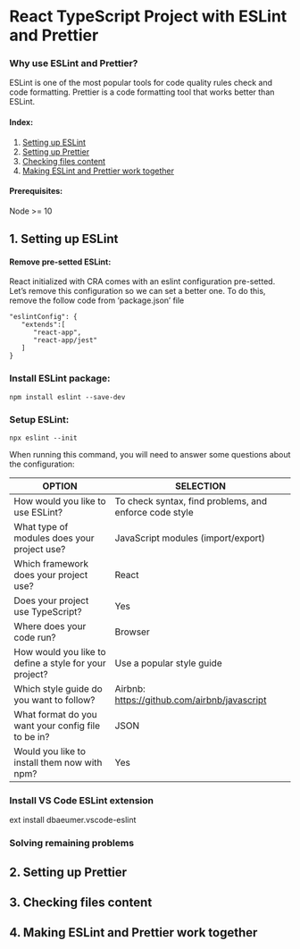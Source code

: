 # React TypeScript Project with ESLint and Prettier

### Why use ESLint and Prettier?

ESLint is one of the most popular tools for code quality rules check and code formatting.
Prettier is a code formatting tool that works better than ESLint.


#### Index:
1. [Setting up ESLint](#1)
2. [Setting up Prettier](#2)
3. [Checking files content](#3)
4. [Making ESLint and Prettier work together](#4)

#### Prerequisites:
Node >= 10


<a name="1"></a>
## 1. Setting up ESLint

#### Remove pre-setted ESLint:
React initialized with CRA comes with an eslint configuration pre-setted. Let’s remove this configuration so we can set a better one. To do this, remove the follow code from ‘package.json’ file

```
"eslintConfig": {
   "extends":[
      "react-app",
      "react-app/jest"
   ]
}
```
### Install ESLint package:
`npm install eslint --save-dev`

### Setup ESLint:
`npx eslint --init`

When running this command, you will need to answer some questions about the configuration:

| OPTION | SELECTION |
| --- | ------|
| How would you like to use ESLint? | To check syntax, find problems, and enforce code style
| What type of modules does your project use?| JavaScript modules (import/export)
|Which framework does your project use?| React
|Does your project use TypeScript?| Yes
|Where does your code run?| Browser
|How would you like to define a style for your project?| Use a popular style guide
|Which style guide do you want to follow?| Airbnb: https://github.com/airbnb/javascript
|What format do you want your config file to be in?| JSON
|Would you like to install them now with npm?| Yes

### Install VS Code ESLint extension
ext install dbaeumer.vscode-eslint

### Solving remaining problems



<a name="2"></a>
## 2. Setting up Prettier

<a name="3"></a>
## 3. Checking files content

<a name="4"></a>
## 4. Making ESLint and Prettier work together
